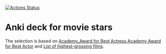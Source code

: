 [![Actions Status](https://github.com/nordstrand/anki-moviestars/workflows/build-deck/badge.svg)](https://github.com/nordstrand/anki-moviestars/actions)
# Anki deck for movie stars

The selection is based on [Academy_Award for Best Actress](https://en.wikipedia.org/wiki/Academy_Award_for_Best_Actress),[Academy Award for Best Actor](https://en.wikipedia.org/wiki/Academy_Award_for_Best_Actor) and [List of highest-grossing films](https://en.wikipedia.org/wiki/List_of_highest-grossing_films).
